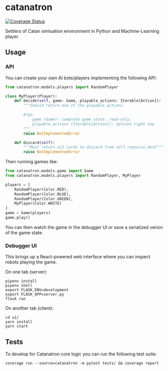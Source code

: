 # catanatron

[![Coverage Status](https://coveralls.io/repos/github/bcollazo/catanatron/badge.svg?branch=master)](https://coveralls.io/github/bcollazo/catanatron?branch=master)

Settlers of Catan simluation environment in Python and Machine-Learning player.

## Usage

### API

You can create your own AI bots/players implementing the following API:

```python
from catanatron.models.players import RandomPlayer

class MyPlayer(Player):
    def decide(self, game: Game, playable_actions: Iterable[Action]):
        """Should return one of the playable_actions.

        Args:
            game (Game): complete game state. read-only.
            playable_actions (Iterable[Action]): options right now
        """
        raise NotImplementedError

    def discard(self):
        """Must return n/2 cards to discard from self.resource_deck"""
        raise NotImplementedError
```

Then running games like:

```python
from catanatron.models.game import Game
from catanatron.models.players import RandomPlayer, MyPlayer

players = [
    RandomPlayer(Color.RED),
    RandomPlayer(Color.BLUE),
    RandomPlayer(Color.GREEN),
    MyPlayer(Color.WHITE)
]
game = Game(players)
game.play()
```

You can then watch the game in the debugger UI or save a serialized verion of the game state.

### Debugger UI

This brings up a React-powered web interface where you can inspect robots playing
the game.

On one tab (server):

```
pipenv install
pipenv shell
export FLASK_ENV=development
export FLASK_APP=server.py
flask run
```

On another tab (client):

```
cd ui/
yarn install
yarn start
```

## Tests

To develop for Catanatron core logic you can run the following test suite:

```
coverage run --source=catanatron -m pytest tests/ && coverage report
```
